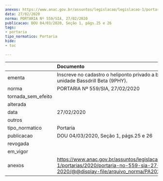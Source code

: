 ```yaml
---
anexos: https://www.anac.gov.br/assuntos/legislacao/legislacao-1/portarias/2020/portaria-no-559-sia-27-02-2020/@@display-file/arquivo_norma/PA2020-0559.pdf
data: 27/02/2020
norma: PORTARIA Nº 559/SIA, 27/02/2020
publicacao: DOU 04/03/2020, Seção 1, págs.25 e 26
tags:
- portaria
tipo_normatico: Portaria
hide: 
- toc 
 
---
```


|                    | Documento                                                                                                                                           |
|:-------------------|:----------------------------------------------------------------------------------------------------------------------------------------------------|
| ementa             | Inscreve no cadastro o heliponto privado a bordo da unidade Bassdrill Beta (9PHY).                                                                  |
| norma              | PORTARIA Nº 559/SIA, 27/02/2020                                                                                                                     |
| tornada_sem_efeito |                                                                                                                                                     |
| alterada           |                                                                                                                                                     |
| data               | 27/02/2020                                                                                                                                          |
| outros             |                                                                                                                                                     |
| tipo_normatico     | Portaria                                                                                                                                            |
| publicacao         | DOU 04/03/2020, Seção 1, págs.25 e 26                                                                                                               |
| revogada           |                                                                                                                                                     |
| em_vigor           |                                                                                                                                                     |
| anexos             | https://www.anac.gov.br/assuntos/legislacao/legislacao-1/portarias/2020/portaria-no-559-sia-27-02-2020/@@display-file/arquivo_norma/PA2020-0559.pdf |